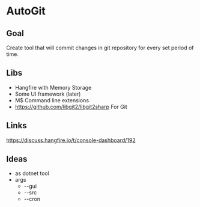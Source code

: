 # AutoGit

## Goal
Create tool that will commit changes in git repository for every set period of time.

## Libs
* Hangfire with Memory Storage
* Some UI framework (later)
* M$ Command line extensions
* https://github.com/libgit2/libgit2sharp For Git

## Links
https://discuss.hangfire.io/t/console-dashboard/192

## Ideas
* as dotnet tool
* args
  * --gui
  * --src
  * --cron